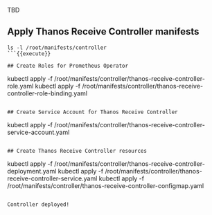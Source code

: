 TBD

## Apply Thanos Receive Controller manifests

```
ls -l /root/manifests/controller
```{{execute}}

## Create Roles for Prometheus Operator

```
kubectl apply -f /root/manifests/controller/thanos-receive-controller-role.yaml
kubectl apply -f /root/manifests/controller/thanos-receive-controller-role-binding.yaml
```{{execute}}

## Create Service Account for Thanos Receive Controller

```
kubectl apply -f /root/manifests/controller/thanos-receive-controller-service-account.yaml
```{{execute}}

## Create Thanos Receive Controller resources

```
kubectl apply -f /root/manifests/controller/thanos-receive-controller-deployment.yaml
kubectl apply -f /root/manifests/controller/thanos-receive-controller-service.yaml
kubectl apply -f /root/manifests/controller/thanos-receive-controller-configmap.yaml
```{{execute}}

Controller deployed!
